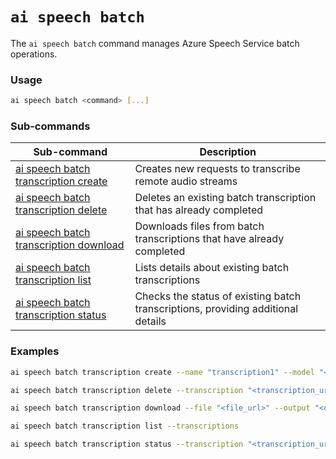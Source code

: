 # `ai speech batch`

The `ai speech batch` command manages Azure Speech Service batch operations.

### Usage

``` bash
ai speech batch <command> [...]
```

### Sub-commands

| Sub-command | Description |
| ----------- | ----------- |
| [ai speech batch transcription create](./create.md) | Creates new requests to transcribe remote audio streams |
| [ai speech batch transcription delete](./delete.md) | Deletes an existing batch transcription that has already completed |
| [ai speech batch transcription download](./download.md) | Downloads files from batch transcriptions that have already completed |
| [ai speech batch transcription list](./list.md) | Lists details about existing batch transcriptions |
| [ai speech batch transcription status](./status.md) | Checks the status of existing batch transcriptions, providing additional details |

### Examples

``` bash title="Create a batch transcription"
ai speech batch transcription create --name "transcription1" --model "<model_url>" --content "<content_url>" --language "en-US"
```

``` bash title="Delete a batch transcription"
ai speech batch transcription delete --transcription "<transcription_url>"
```

``` bash title="Download transcription file"
ai speech batch transcription download --file "<file_url>" --output "<output_filename>"
```

``` bash title="List batch transcriptions"
ai speech batch transcription list --transcriptions
```

``` bash title="Check transcription status"
ai speech batch transcription status --transcription "<transcription_url>"
```
